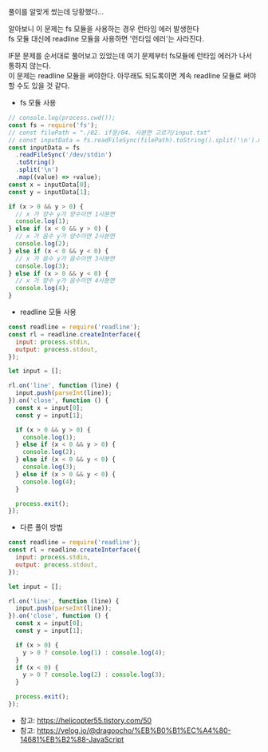 풀이를 알맞게 썼는데 당황했다... <br>

알아보니 이 문제는 fs 모듈을 사용하는 경우 런타임 에러 발생한다 <br>
fs 모듈 대신에 readline 모듈을 사용하면 '런타임 에러'는 사라진다.

IF문 문제를 순서대로 풀어보고 있었는데 여기 문제부터 fs모듈에 런타임 에러가 나서 통하지 않는다. <br>
이 문제는 readline 모듈을 써야한다. 아무래도 되도록이면 계속 readline 모듈로 써야할 수도 있을 것 같다.

- fs 모듈 사용

```js
// console.log(process.cwd());
const fs = require('fs');
// const filePath = "./02. if문/04. 사분면 고르기/input.txt"
// const inputData = fs.readFileSync(filePath).toString().split('\n').map(value => +value);
const inputData = fs
  .readFileSync('/dev/stdin')
  .toString()
  .split('\n')
  .map((value) => +value);
const x = inputData[0];
const y = inputData[1];

if (x > 0 && y > 0) {
  // x 가 양수 y가 양수이면 1사분면
  console.log(1);
} else if (x < 0 && y > 0) {
  // x 가 음수 y가 양수이면 2사분면
  console.log(2);
} else if (x < 0 && y < 0) {
  // x 가 음수 y가 음수이면 3사분면
  console.log(3);
} else if (x > 0 && y < 0) {
  // x 가 양수 y가 음수이면 4사분면
  console.log(4);
}
```

- readline 모듈 사용

```js
const readline = require('readline');
const rl = readline.createInterface({
  input: process.stdin,
  output: process.stdout,
});

let input = [];

rl.on('line', function (line) {
  input.push(parseInt(line));
}).on('close', function () {
  const x = input[0];
  const y = input[1];

  if (x > 0 && y > 0) {
    console.log(1);
  } else if (x < 0 && y > 0) {
    console.log(2);
  } else if (x < 0 && y < 0) {
    console.log(3);
  } else if (x > 0 && y < 0) {
    console.log(4);
  }

  process.exit();
});
```

- 다른 풀이 방법

```js
const readline = require('readline');
const rl = readline.createInterface({
  input: process.stdin,
  output: process.stdout,
});

let input = [];

rl.on('line', function (line) {
  input.push(parseInt(line));
}).on('close', function () {
  const x = input[0];
  const y = input[1];

  if (x > 0) {
    y > 0 ? console.log(1) : console.log(4);
  }
  if (x < 0) {
    y > 0 ? console.log(2) : console.log(3);
  }

  process.exit();
});
```

- 참고: https://helicopter55.tistory.com/50
- 참고: https://velog.io/@dragoocho/%EB%B0%B1%EC%A4%80-14681%EB%B2%88-JavaScript
